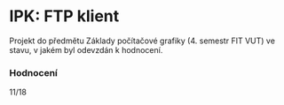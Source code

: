 IPK: FTP klient
====================================
Projekt do předmětu Základy počítačové grafiky (4. semestr FIT VUT) ve stavu, v jakém byl odevzdán k hodnocení.

### Hodnocení
11/18
